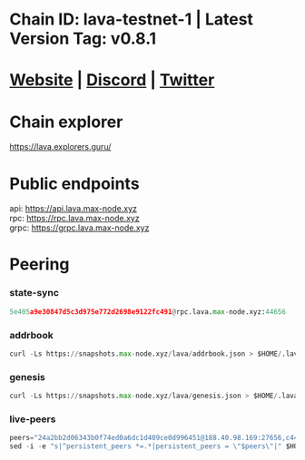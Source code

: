 # Chain ID: lava-testnet-1 | Latest Version Tag: v0.8.1 
# [Website](https://lavanet.xyz/) | [Discord](https://discord.gg/MFVXjqqC) | [Twitter](https://twitter.com/lavanetxyz)

# Chain explorer
https://lava.explorers.guru/

# Public endpoints
api: https://api.lava.max-node.xyz \
rpc: https://rpc.lava.max-node.xyz \
grpc: https://grpc.lava.max-node.xyz


# Peering
### state-sync
```python
5e405a9e30847d5c3d975e772d2698e9122fc491@rpc.lava.max-node.xyz:44656
```

### addrbook
```python
curl -Ls https://snapshots.max-node.xyz/lava/addrbook.json > $HOME/.lava/config/addrbook.json
```
### genesis
```python
curl -Ls https://snapshots.max-node.xyz/lava/genesis.json > $HOME/.lava/config/genesis.json
```

### live-peers
```python
peers="24a2bb2d06343b0f74ed0a6dc1d409ce0d996451@188.40.98.169:27656,c44a02dba51e23ac06b006fb1285988c89051ce7@85.10.198.171:26556,035d086cc418352aba9e679e079f17391791ccc6@178.208.252.54:27656,6ba3b6ec03839afffa64c83e18ff80a681f4968d@65.108.194.40:21756,d5519e378247dfb61dfe90652d1fe3e2b3005a5b@65.109.68.190:44656,25da069c4dca143029ddae47bf2b7de69c2a8678@65.108.9.164:21156,e593c7a9ca61f5616119d6beb5bd8ef5dd28d62d@34.246.190.1:26656,d6a116d2aed64bd2f383b894e38f2a62232e44b7@116.202.161.165:36656,f642b376722d6ce104ffd4c204e78ffe811e16c3@5.75.230.221:26656,3a445bfdbe2d0c8ee82461633aa3af31bc2b4dc0@3.252.219.158:26656,95a490b4cde4c5311f7d58c3e47ee41fa039ddf4@144.76.27.79:60756,fb2b9d41678f3d1c9c0bdef1a87f2037b6b0088a@146.19.24.252:26666,5b25ec3860445e50a41a80850970b3241350df72@194.233.90.134:26656,e1c09e10296de98d5637e0f948ada9d477ad4d75@31.42.191.74:36656,acc3fe0b067e10b55c060b2f740d6193bf15a315@15.204.207.179:26656,5f04e56cabc20ab2e94b03022f024a310dfdf840@85.10.198.169:11656,64df498c92b9ccaf78012229d399aa34a014f087@65.109.122.105:56659,433be6210ad6350bebebad68ec50d3e0d90cb305@217.13.223.167:60856,a2480ab9265e80d3d819f27a429118b9ca39cac4@84.238.139.106:26656,1f704611e8aa4a53504fac1b80eb55c876dae8bd@65.108.13.154:30656,5ed48f1abdd16d62f2179af31af3789ac5a42ecc@34.142.220.216:37656,eb7832932626c1c636d16e0beb49e0e4498fbd5e@65.108.231.124:20656,14ae45e7f2ff7491cfa686a8fcac7cc095bc38ff@213.239.217.52:39656,b753a011d9a51bc3aa8d9301afb6d427f758a330@168.119.124.188:26656,4732ed188fbe7603f81d9f4c825397277bb72217@5.75.235.195:26656"
sed -i -e "s|^persistent_peers *=.*|persistent_peers = \"$peers\"|" $HOME/.lava/config/config.toml
```
